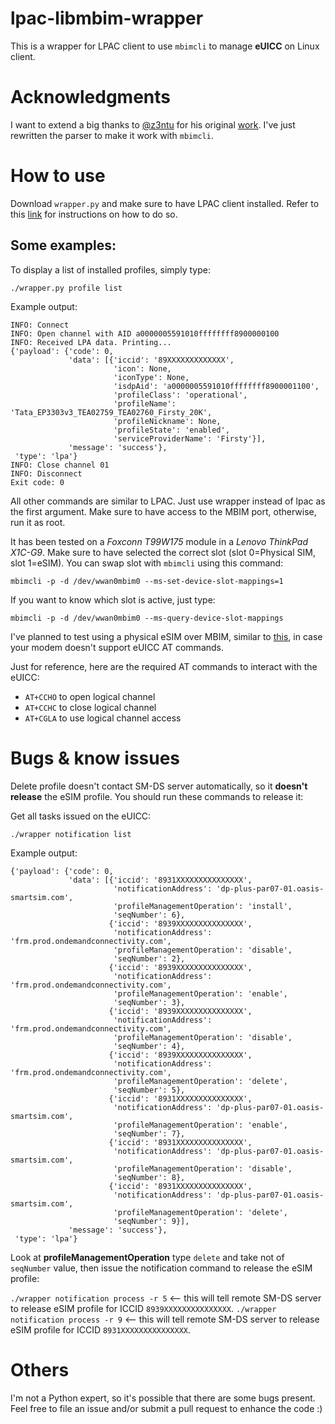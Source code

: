 # lpac-libmbim-wrapper
This is a wrapper for LPAC client to use `mbimcli` to manage **eUICC** on Linux client.

# Acknowledgments
I want to extend a big thanks to [@z3ntu](https://github.com/z3ntu/) for his original [work](https://github.com/z3ntu/lpac-libqmi-wrapper). I've just rewritten the parser to make it work with `mbimcli`.

# How to use
Download `wrapper.py` and make sure to have LPAC client installed. Refer to this [link](https://github.com/estkme-group/lpac) for instructions on how to do so.

## Some examples:

To display a list of installed profiles, simply type:

`./wrapper.py profile list`

Example output:

```
INFO: Connect
INFO: Open channel with AID a0000005591010ffffffff8900000100
INFO: Received LPA data. Printing...
{'payload': {'code': 0,
             'data': [{'iccid': '89XXXXXXXXXXXXX',
                       'icon': None,
                       'iconType': None,
                       'isdpAid': 'a0000005591010ffffffff8900001100',
                       'profileClass': 'operational',
                       'profileName': 'Tata_EP3303v3_TEA02759_TEA02760_Firsty_20K',
                       'profileNickname': None,
                       'profileState': 'enabled',
                       'serviceProviderName': 'Firsty'}],
             'message': 'success'},
 'type': 'lpa'}
INFO: Close channel 01
INFO: Disconnect
Exit code: 0
```

All other commands are similar to LPAC. Just use wrapper instead of lpac as the first argument. Make sure to have access to the MBIM port, otherwise, run it as root.

It has been tested on a *Foxconn T99W175* module in a *Lenovo ThinkPad X1C-G9*. Make sure to have selected the correct slot (slot 0=Physical SIM, slot 1=eSIM).
You can swap slot with `mbimcli` using this command:

`mbimcli -p -d /dev/wwan0mbim0 --ms-set-device-slot-mappings=1`

If you want to know which slot is active, just type:

`mbimcli -p -d /dev/wwan0mbim0 --ms-query-device-slot-mappings`

I've planned to test using a physical eSIM over MBIM, similar to [this](https://www.lenovo.com/it/it/p/accessories-and-software/mobile-broadband/4g-lte/4xc1l91362), in case your modem doesn't support eUICC AT commands.

Just for reference, here are the required AT commands to interact with the eUICC:
- `AT+CCHO` to open logical channel
- `AT+CCHC` to close logical channel 
- `AT+CGLA` to use logical channel access

# Bugs & know issues

Delete profile doesn't contact SM-DS server automatically, so it **doesn't release** the eSIM profile. 
You should run these commands to release it: 

Get all tasks issued on the eUICC:

`./wrapper notification list`

Example output:

```
{'payload': {'code': 0,
             'data': [{'iccid': '8931XXXXXXXXXXXXXXX',
                       'notificationAddress': 'dp-plus-par07-01.oasis-smartsim.com',
                       'profileManagementOperation': 'install',
                       'seqNumber': 6},
                      {'iccid': '8939XXXXXXXXXXXXXXX',
                       'notificationAddress': 'frm.prod.ondemandconnectivity.com',
                       'profileManagementOperation': 'disable',
                       'seqNumber': 2},
                      {'iccid': '8939XXXXXXXXXXXXXXX',
                       'notificationAddress': 'frm.prod.ondemandconnectivity.com',
                       'profileManagementOperation': 'enable',
                       'seqNumber': 3},
                      {'iccid': '8939XXXXXXXXXXXXXXX',
                       'notificationAddress': 'frm.prod.ondemandconnectivity.com',
                       'profileManagementOperation': 'disable',
                       'seqNumber': 4},
                      {'iccid': '8939XXXXXXXXXXXXXXX',
                       'notificationAddress': 'frm.prod.ondemandconnectivity.com',
                       'profileManagementOperation': 'delete',
                       'seqNumber': 5},
                      {'iccid': '8931XXXXXXXXXXXXXXX',
                       'notificationAddress': 'dp-plus-par07-01.oasis-smartsim.com',
                       'profileManagementOperation': 'enable',
                       'seqNumber': 7},
                      {'iccid': '8931XXXXXXXXXXXXXXX',
                       'notificationAddress': 'dp-plus-par07-01.oasis-smartsim.com',
                       'profileManagementOperation': 'disable',
                       'seqNumber': 8},
                      {'iccid': '8931XXXXXXXXXXXXXXX',
                       'notificationAddress': 'dp-plus-par07-01.oasis-smartsim.com',
                       'profileManagementOperation': 'delete',
                       'seqNumber': 9}],
             'message': 'success'},
 'type': 'lpa'}
```

Look at **profileManagementOperation** type `delete` and take not of `seqNumber` value, then issue the notification command to release the eSIM profile:

`./wrapper notification process -r 5` <-- this will tell remote SM-DS server to release eSIM profile for ICCID `8939XXXXXXXXXXXXXXX`.
`./wrapper notification process -r 9` <-- this will tell remote SM-DS server to release eSIM profile for ICCID `8931XXXXXXXXXXXXXXX`.

# Others

I'm not a Python expert, so it's possible that there are some bugs present. Feel free to file an issue and/or submit a pull request to enhance the code :)
